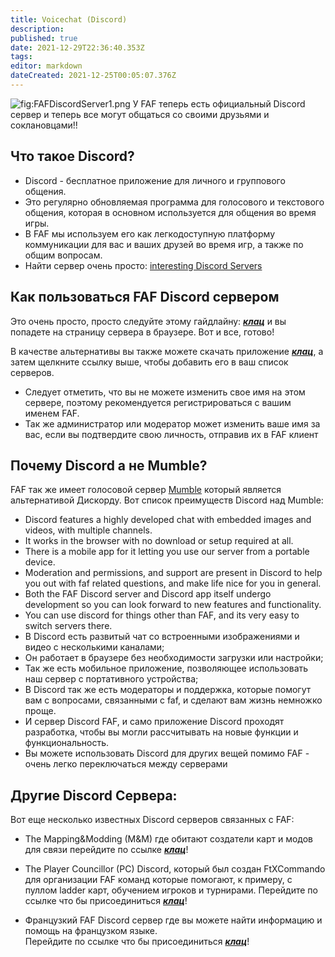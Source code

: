 ```yaml
---
title: Voicechat (Discord)
description: 
published: true
date: 2021-12-29T22:36:40.353Z
tags: 
editor: markdown
dateCreated: 2021-12-25T00:05:07.376Z
---
```


![](FAFDiscordServer1.png "fig:FAFDiscordServer1.png") У FAF теперь есть официальный Discord сервер и теперь все могут общаться со своими друзьями и соклановцами!!

## Что такое Discord?

-   Discord - бесплатное приложение для личного и группового общения.
-   Это регулярно обновляемая программа для голосового и текстового общения, которая в основном используется для общения во время игры.
-   В FAF мы используем его как легкодоступную платформу коммуникации для вас и ваших друзей во время игр, а также по общим вопросам.
-   Найти сервер очень просто: [interesting Discord Servers](https://discordbee.com/) 

## Как пользоваться FAF Discord сервером

Это очень просто, просто следуйте этому гайдлайну: ***[клац](https://discord.gg/hgvj6Af)*** и вы попадете на страницу сервера в браузере. 
Вот и все, готово!

В качестве альтернативы вы также можете скачать приложение ***[клац](https://discordapp.com/)***, а затем щелкните ссылку выше, чтобы добавить его в ваш список серверов.

- Следует отметить, что вы не можете изменить свое имя на этом сервере, поэтому рекомендуется регистрироваться с вашим именем FAF.
- Так же администратор или модератор может изменить ваше имя за вас, если вы подтвердите свою личность, отправив их в FAF клиент

## Почему Discord а не Mumble?

FAF так же имеет голосовой сервер [Mumble](Voicechat_(Mumble) "wikilink") который является альтернативой Дискорду. Вот список преимуществ Discord над Mumble:

-   Discord features a highly developed chat with embedded images and
    videos, with multiple channels.
-   It works in the browser with no download or setup required at all.
-   There is a mobile app for it letting you use our server from a
    portable device.
-   Moderation and permissions, and support are present in Discord to
    help you out with faf related questions, and make life nice for you
    in general.
-   Both the FAF Discord server and Discord app itself undergo
    development so you can look forward to new features and
    functionality.
-   You can use discord for things other than FAF, and its very easy to switch servers there.
-   В Discord есть развитый чат со встроенными изображениями и видео с несколькими каналами;
-   Он работает в браузере без необходимости загрузки или настройки;
-   Так же есть мобильное приложение, позволяющее использовать наш сервер с портативного
    устройства;
-   В Discord так же есть модераторы и поддержка, которые помогут вам с вопросами, связанными с
    faf, и сделают вам жизнь немножко проще.
-   И сервер Discord FAF, и само приложение Discord проходят разработка, чтобы вы могли
    рассчитывать на новые функции и функциональность.
-   Вы можете использовать Discord для других вещей помимо FAF - очень легко переключаться 
    между серверами

## Другие Discord Сервера:

Вот еще несколько известных Discord серверов связанных с FAF:

-   The Mapping&Modding (M&M) где обитают создатели карт и модов
    для связи перейдите по ссылке ***[клац](https://discord.gg/Z5pVWSx)***!

-   The Player Councillor (PC) Discord, который был создан FtXCommando
    для организации FAF команд которые помогают, к примеру, с пуллом ladder карт, обучением игроков     и турнирами. Перейдите по ссылке что бы присоединиться ***[клац](https://discord.gg/zJMuYds)***!

-   Французкий FAF Discord сервер где вы можете найти информацию и помощь на французком языке.     
    Перейдите по ссылке что бы присоединиться ***[клац](https://discord.gg/G7Kh5aW)***!
